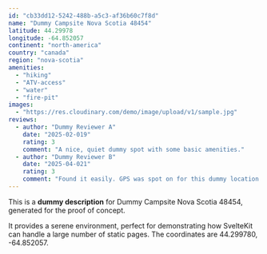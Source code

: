 ```yaml
---
id: "cb33dd12-5242-488b-a5c3-af36b60c7f8d"
name: "Dummy Campsite Nova Scotia 48454"
latitude: 44.29978
longitude: -64.852057
continent: "north-america"
country: "canada"
region: "nova-scotia"
amenities:
  - "hiking"
  - "ATV-access"
  - "water"
  - "fire-pit"
images:
  - "https://res.cloudinary.com/demo/image/upload/v1/sample.jpg"
reviews:
  - author: "Dummy Reviewer A"
    date: "2025-02-019"
    rating: 3
    comment: "A nice, quiet dummy spot with some basic amenities."
  - author: "Dummy Reviewer B"
    date: "2025-04-021"
    rating: 3
    comment: "Found it easily. GPS was spot on for this dummy location."
---
```


This is a **dummy description** for Dummy Campsite Nova Scotia 48454, generated for the proof of concept.

It provides a serene environment, perfect for demonstrating how SvelteKit can handle a large number of static pages. The coordinates are 44.299780, -64.852057.
